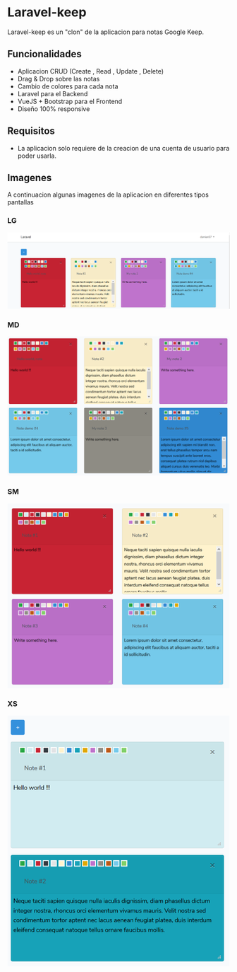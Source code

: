 # Laravel-keep
Laravel-keep es un "clon" de la aplicacion para notas Google Keep. 

## Funcionalidades
- Aplicacion CRUD (Create , Read , Update , Delete)
- Drag & Drop sobre las notas
- Cambio de colores para cada nota
- Laravel para el Backend
- VueJS + Bootstrap para el Frontend
- Diseño 100% responsive

## Requisitos
- La aplicacion solo requiere de la creacion de una cuenta de usuario para poder usarla.

## Imagenes
A continuacion algunas imagenes de la aplicacion en diferentes tipos pantallas

### LG
![Notes-lg](https://raw.githubusercontent.com/damianS7/laravel-keep/master/public/images/responsive-lg.png)

### MD
![Notes-md](https://raw.githubusercontent.com/damianS7/laravel-keep/master/public/images/responsive-md.png)

### SM
![Notes-sm](https://raw.githubusercontent.com/damianS7/laravel-keep/master/public/images/responsive-sm.png)

### XS
![Notes-xs](https://raw.githubusercontent.com/damianS7/laravel-keep/master/public/images/responsive-xs.png)
